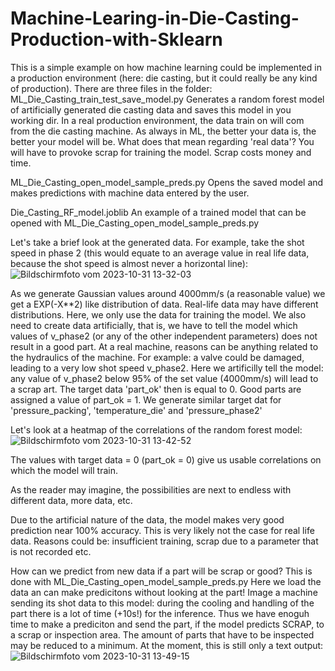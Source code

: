# Machine-Learing-in-Die-Casting-Production-with-Sklearn

This is a simple example on how machine learning could be implemented in a production environment (here: die casting, but it could really be any kind of production). 
There are three files in the folder:
ML_Die_Casting_train_test_save_model.py
    Generates a random forest model of artificially generated die casting data and saves this model in you working dir.
    In a real production environment, the data train on will com from the die casting machine. As always in ML, the better
    your data is, the better your model will be. What does that mean regarding 'real data'? You will have to provoke scrap
    for training the model. Scrap costs money and time.

ML_Die_Casting_open_model_sample_preds.py
    Opens the saved model and makes predictions with machine data entered by the user.

Die_Casting_RF_model.joblib
    An example of a trained model that can be opened with ML_Die_Casting_open_model_sample_preds.py

    
Let's take a brief look at the generated data. For example, take the shot speed in phase 2 (this would equate to an average value in real life data, because the shot speed is almost never a horizontal line):
![Bildschirmfoto vom 2023-10-31 13-32-03](https://github.com/emefff/Machine-Learing-in-Die-Casting-Production-with-Sklearn/assets/89903493/bd16ed85-eb55-4a3e-9eca-089563d38a88)

As we generate Gaussian values around 4000mm/s (a reasonable value) we get a EXP(-X**2) like distribution of data. Real-life data may have different distributions. Here, we only use the data for training the model.
We also need to create data artificially, that is, we have to tell the model which values of v_phase2 (or any of the other independent parameters) does not result in a good part. At a real machine, reasons can be anything related to the hydraulics of the machine. For example: a valve could be damaged, leading to a very low shot speed v_phase2.
Here we artificilly tell the model: any value of v_phase2 below 95% of the set value (4000mm/s) will lead to a scrap art. The target data 'part_ok' then is equal to 0. Good parts are assigned a value of part_ok = 1.
We generate similar target dat for 'pressure_packing', 'temperature_die' and 'pressure_phase2'

Let's look at a heatmap of the correlations of the random forest model:
![Bildschirmfoto vom 2023-10-31 13-42-52](https://github.com/emefff/Machine-Learing-in-Die-Casting-Production-with-Sklearn/assets/89903493/eb0aa4cf-a66f-4d00-b2cd-abe773125085)

The values with target data = 0 (part_ok = 0) give us usable correlations on which the model will train.

As the reader may imagine, the possibilities are next to endless with different data, more data, etc.

Due to the artificial nature of the data, the model makes very good prediction near 100% accuracy. This is very likely not the case for real life data. Reasons could be: insufficient training, scrap due to a parameter that is not recorded etc.

How can we predict from new data if a part will be scrap or good?
This is done with ML_Die_Casting_open_model_sample_preds.py
Here we load the data an can make predicitons without looking at the part! Image a machine sending its shot data to this model: during the cooling and handling of the part there is a lot of time (+10s!) for the inference. Thus we have enoguh time to make a prediciton and send the part, if the model predicts SCRAP, to a scrap or inspection area. The amount of parts that have to be inspected may be reduced to a minimum.
At the moment, this is still only a text output:
![Bildschirmfoto vom 2023-10-31 13-49-15](https://github.com/emefff/Machine-Learing-in-Die-Casting-Production-with-Sklearn/assets/89903493/1a0cd233-529c-4757-a7b4-db54aee855d8)



